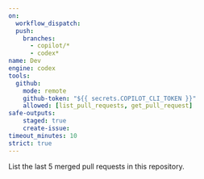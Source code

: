 ```yaml
---
on: 
  workflow_dispatch:
  push:
    branches:
      - copilot/*
      - codex*
name: Dev
engine: codex
tools:
  github:
    mode: remote
    github-token: "${{ secrets.COPILOT_CLI_TOKEN }}"
    allowed: [list_pull_requests, get_pull_request]
safe-outputs:
    staged: true
    create-issue:
timeout_minutes: 10
strict: true
---
```


List the last 5 merged pull requests in this repository.